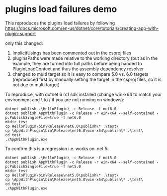 # plugins load failures demo

This reproduces the plugins load failures by following https://docs.microsoft.com/en-us/dotnet/core/tutorials/creating-app-with-plugin-support

only this changed:
1. ImplicitUsings has been commented out in the csproj files
2. pluginsPaths were made relative to the working directory (but as in the example, they are turned into full paths before being handed to PluginLoadContext and thus the assembly dependency resolver
3. changed to multi target so it is easy to compare 5.0 vs. 6.0 targets (reproduced first by manually setting the target in the csproj files, so it is not due to multi target)

To reproduce, with dotnet 6 rc1 sdk installed (change win-x64 to match your environment and \ to / if you are not running on windows):
```
dotnet publish .\HelloPlugin\ -c Release -f net6.0
dotnet publish AppWithPlugin -c Release -r win-x64 --self-contained -p:PublishSingleFile=true -f net6.0
mkdir test
cp HelloPlugin\bin\Release\net6.0\publish\* .\test\
cp \AppWithPlugin\bin\Release\net6.0\win-x64\publish\* .\test\
cd test
./AppWithPlugin.exe
```

To confirm this is a regression i.e. works on .net 5:
```
dotnet publish .\HelloPlugin\ -c Release -f net5.0
dotnet publish AppWithPlugin -c Release -r win-x64 --self-contained -p:PublishSingleFile=true -f net5.0
mkdir test
cp HelloPlugin\bin\Release\net5.0\publish\* .\test\
cp \AppWithPlugin\bin\Release\net5.0\win-x64\publish\* .\test\
cd test
./AppWithPlugin.exe
```
